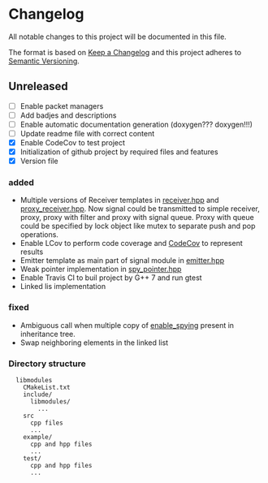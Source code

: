 # Changelog
All notable changes to this project will be documented in this file.

The format is based on [Keep a Changelog](http://keepachangelog.com/en/1.0.0/)
and this project adheres to [Semantic Versioning](http://semver.org/spec/v2.0.0.html).

## Unreleased
- [ ] Enable packet managers
- [ ] Add badjes and descriptions
- [ ] Enable automatic documentation generation (doxygen??? doxygen!!!)
- [ ] Update readme file with correct content
- [x] Enable CodeCov to test project
- [x] Initialization of github project by required files and features
- [x] Version file

### added
- Multiple versions of Receiver templates in [receiver.hpp](include/libmodules/receiver.hpp) and [proxy_receiver.hpp](include/libmodules/proxy_receiver.hpp).
  Now signal could be transmitted to simple receiver, proxy, proxy with filter and proxy with signal queue. Proxy with queue could be specified by lock object like mutex to separate push and pop operations.
- Enable LCov to perform code coverage and [CodeCov](https://codecov.io/) to represent results
- Emitter template as main part of signal module in [emitter.hpp](include/libmodules/emitter.hpp)
- Weak pointer implementation in [spy_pointer.hpp](include/libmodules/spy_pointer.hpp)
- Enable Travis CI to buil project by G++ 7 and run gtest
- Linked lis implementation

### fixed
- Ambiguous call when multiple copy of [enable_spying](include/libmodules/spy_pointer.hpp) present in inheritance tree. 
- Swap neighboring elements in the linked list

### Directory structure
```
  libmodules
    CMakeList.txt
    include/
      libmodules/
        ...
    src
      cpp files
      ...
    example/
      cpp and hpp files
      ...
    test/
      cpp and hpp files
      ...
```
